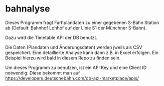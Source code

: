 # bahnalyse
Dieses Programm fragt Farhplandaten zu einer gegebenen S-Bahn Station ab (Default: Bahnhof Lohhof auf der Linie S1 der Münchner S-Bahn).

Dazu wird die Timetable API der DB benutzt. 

Die Daten (Plandaten und Änderungsdaten) werden jweils als CSV gespeichert. Eine detaillierte Analyse kann dann z.B. in Excel erfolgen. Ein Beispiel hierzu wird bald in diesem Repo zu finden sein. 

Um dieses Programm zu benutzen, ist ein API Key und eine Client ID notwendig. Diese bekommt man auf https://developers.deutschebahn.com/db-api-marketplace/apis/ 




